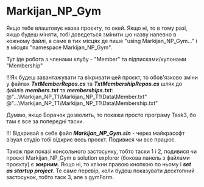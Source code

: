# Markijan_NP_Gym

Якщо тебе влаштовує назва проєкту, то окей. Якщо ні, то в тому разі, якщо будеш міняти, тобі доведеться змінити цю назву напевно в кожному файлі, а саме в тих місцях де пише "using Markijan_NP_Gym..." і в місцях "namespace Markijan_NP_Gym".

Тут іде робота з членами клубу - "Member" та підписками/купонами "Membership"

!!!Як будеш завантажувати та вікривати цей проєкт, то обов'язково зміни у файлах ***TxtMemberRepos.cs*** та ***TxtMembershipRepos.cs*** шлях до файлів ***members.txt*** та ***memberships.txt***:
@"...\Markijan_NP_T1\Markijan_NP_T1\Data\Member.txt"
@"...\Markijan_NP_T1\Markijan_NP_T1\Data\Membership.txt"

Думаю, якщо Борачок дозволить, то покажи просто програму Task3, бо там є все за попередні таски.

!!! Відкривай в себе файл ***Markijan_NP_Gym.sln*** - через майкрасофт візуал студіо тобі відкриє весь проєкт.
Подивися чи все працює.

Також при показі консольного застосунку, тобто таски 1 і 2, подивися чи проєкт Markijan_NP_Gym в solution explorer (бокова панель з файлами проєкту) є **жирним**. Якщо ні, то клікни правою кнопкою по ньому і ***set as startup project***. Те саме перевір, коли будеш показувати десктопний застосунок, тобто таск 3, але з gymForm.
